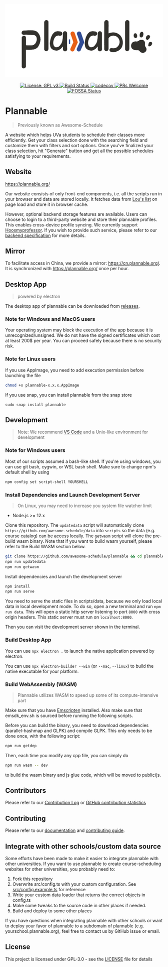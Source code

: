 <p align="center"><img src="./src/assets/cover.jpg" width="560px" alt="cover"/></p>

<p align="center">
    <a href="https://www.gnu.org/licenses/gpl-3.0" rel="nofollow">
        <img src="https://img.shields.io/badge/License-GPLv3-blue.svg" alt="License: GPL v3" />
    </a>
    <a href="https://travis-ci.com/github/awesome-schedule/plannable" rel="nofollow">
        <img src="https://travis-ci.com/awesome-schedule/plannable.svg?branch=master" alt="Build Status" />
    </a>
    <a href="https://codecov.io/gh/awesome-schedule/plannable" rel="nofollow">
        <img src="https://codecov.io/gh/awesome-schedule/plannable/branch/master/graph/badge.svg" alt="codecov" />
    </a>
    <a href="http://makeapullrequest.com" rel="nofollow">
        <img src="https://img.shields.io/badge/PRs-welcome-brightgreen.svg?style=flat-square" alt="PRs Welcome" />
    </a>
    <a href="https://app.fossa.io/projects/git%2Bgithub.com%2Fawesome-schedule%2Fplannable?ref=badge_shield"
        rel="nofollow">
        <img src="https://app.fossa.io/api/projects/git%2Bgithub.com%2Fawesome-schedule%2Fplannable.svg?type=shield"
            alt="FOSSA Status" />
    </a>
</p>

# Plannable

> Previously known as Awesome-Schedule

A website which helps UVa students to schedule their classes more efficiently. Get your class selection done with the searching field and customize them with filters and sort options. Once you've finalized your class selection, hit "Generate" button and get all the possible schedules satisfying to your requirements.

## Website

https://plannable.org/

Our website consists of only front-end components, i.e. all the scripts run in your browser and data are stored locally. It fetches data from [Lou's list](https://rabi.phys.virginia.edu/mySIS/CS2/) on page load and store it in browser cache.

However, optional backend storage features are available. Users can choose to login to a third-party website and store their plannable profiles. This enables cross-device profile syncing. We currently support [Hoosmyprofessor](https://match.msnatuva.org). If you wish to provide such service, please refer to our [backend specification](./docs/Backend%20Specification.md) for more details.

## Mirror

To facilitate access in China, we provide a mirror: https://cn.plannable.org/. It is synchronized with https://plannable.org/ once per hour.

## Desktop App

> powered by electron

The desktop app of plannable can be downloaded from [releases](https://github.com/awesome-schedule/plannable/releases).

### Note for Windows and MacOS users

Your operating system may block the execution of the app because it is unrecognized/unsigned. We do not have the signed certificates which cost at least 200\$ per year. You can proceed safely because there is no security risk.

### Note for Linux users

If you use AppImage, you need to add execution permission before launching the file

```bash
chmod +x plannable-x.x.x.AppImage
```

If you use snap, you can install plannable from the snap store

```
sudo snap install plannable
```

## Development

> Note: We recommend [VS Code](https://code.visualstudio.com/) and a Unix-like environment for development

### Note for Windows users

Most of our scripts assumed a bash-like shell. If you're using windows, you can use git bash, cygwin, or WSL bash shell. Make sure to change npm's default shell by using

```bash
npm config set script-shell YOURSHELL
```

### Install Dependencies and Launch Development Server

> On Linux, you may need to increase you system file watcher limit

-   Node.js >= 12.x

Clone this repository. The `updatedata` script will automatically clone `https://github.com/awesome-schedule/data` into `scripts` so the data (e.g. course catalog) can be access locally. The `getwasm` script will clone the pre-build wasm binary. Note that if you want to build wasm yourself, please refer to the Build WASM section below.

```bash
git clone https://github.com/awesome-schedule/plannable && cd plannable
npm run updatedata
npm run getwasm
```

Install dependencies and launch the development server

```bash
npm install
npm run serve
```

You need to serve the static files in scripts/data, because we only load local data in local development mode. To do so, open a new terminal and run `npm run data`. This will open a static http server listening to port `8000` with cross origin headers. This static server must run on `localhost:8000`.

Then you can visit the development server shown in the terminal.

### Build Desktop App

You can use `npx electron .` to launch the native application powered by electron.

You can use `npx electron-builder --win` (or `--mac`, `--linux`) to build the native executable for your platform.

### Build WebAssembly (WASM)

> Plannable utilizes WASM to speed up some of its compute-intensive part

Make sure that you have [Emscripten](https://emscripten.org/docs/getting_started/downloads.html) installed. Also make sure that emsdk_env.sh is sourced before running the following scripts.

Before you can build the binary, you need to download dependencies (parallel-hashmap and GLPK) and compile GLPK. This only needs to be done once, with the following script:

```bash
npm run getdep
```

Then, each time you modify any cpp file, you can simply do

```bash
npm run wasm -- dev
```

to build the wasm binary and js glue code, which will be moved to public/js.

## Contributors

Please refer to our [Contribution Log](docs/Contribution.md) or [GitHub contribution statistics](https://github.com/OAHC2022/UVaAutoScheduler/graphs/contributors)

## Contributing

Please refer to our [documentation](docs/README.md) and [contributing guide](docs/CONTRIBUTING.md).

## Integrate with other schools/custom data source

Some efforts have been made to make it easier to integrate plannable with other universities. If you want to use plannable to create course-scheduling websites for other universities, you probably need to:

1. Fork this repository
2. Overwrite src/config.ts with your custom configuration. See [src/config.example.ts](src/config.example.ts) for reference
3. Write your custom data loader that returns the correct objects in config.ts
4. Make some tweaks to the source code in other places if needed.
5. Build and deploy to some other places

If you have questions when integrating plannable with other schools or want to deploy your favor of plannable to a subdomain of plannable (e.g. yourschool.plannable.org), feel free to contact us by GitHub issue or email.

## License

This project is licensed under GPL-3.0 - see the [LICENSE](LICENSE) file for details
